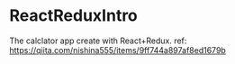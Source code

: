 
# ReactReduxIntro
The calclator app create with React+Redux.
ref: https://qiita.com/nishina555/items/9ff744a897af8ed1679b